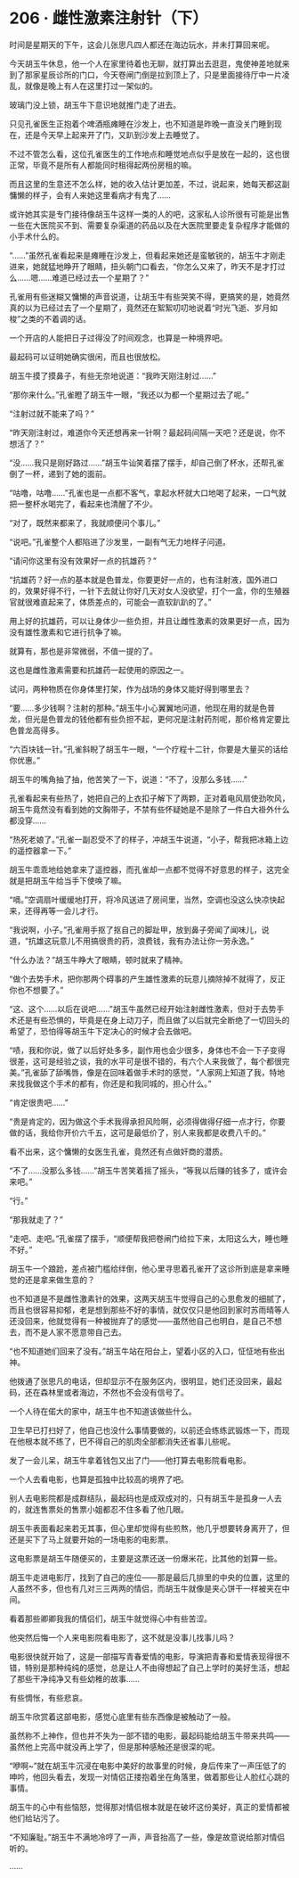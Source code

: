 # 206 · 雌性激素注射针（下）

时间是星期天的下午，这会儿张思凡四人都还在海边玩水，并未打算回来呢。

今天胡玉牛休息，他一个人在家里待着也无聊，就打算出去逛逛，鬼使神差地就来到了那家星辰诊所的门口，今天卷闸门倒是拉到顶上了，只是里面接待厅中一片凌乱，就像是晚上有人在这里打过一架似的。

玻璃门没上锁，胡玉牛下意识地就推门走了进去。

只见孔雀医生正抱着个啤酒瓶瘫睡在沙发上，也不知道是昨晚一直没关门睡到现在，还是今天早上起来开了门，又趴到沙发上去睡觉了。

不过不管怎么看，这位孔雀医生的工作地点和睡觉地点似乎是放在一起的，这也很正常，毕竟不是所有人都能同时租得起两份房租的嘛。

而且这里的生意还不怎么样，她的收入估计更加差，不过，说起来，她每天都这副慵懒的样子，会有人来她这里看病才有鬼了……

或许她其实是专门接待像胡玉牛这样一类的人的吧，这家私人诊所很有可能是出售一些在大医院买不到、需要复杂渠道的药品以及在大医院里要走复杂程序才能做的小手术什么的。

“……”虽然孔雀看起来是瘫睡在沙发上，但看起来她还是蛮敏锐的，胡玉牛才刚走进来，她就猛地睁开了眼睛，扭头朝门口看去，“你怎么又来了，昨天不是才打过么……嗯……难道已经过去一个星期了？”

孔雀用有些迷糊又慵懒的声音说道，让胡玉牛有些哭笑不得，更搞笑的是，她竟然真的以为已经过去了一个星期了，竟然还在絮絮叨叨地说着“时光飞逝、岁月如梭”之类的不着调的话。

一个开店的人能把日子过得没了时间观念，也算是一种境界吧。

最起码可以证明她确实很闲，而且也很放松。

胡玉牛摸了摸鼻子，有些无奈地说道：“我昨天刚注射过……”

“那你来什么。”孔雀瞪了胡玉牛一眼，“我还以为都一个星期过去了呢。”

“注射过就不能来了吗？”

“昨天刚注射过，难道你今天还想再来一针啊？最起码间隔一天吧？还是说，你不想活了？”

“没……我只是刚好路过……”胡玉牛讪笑着摆了摆手，却自己倒了杯水，还帮孔雀倒了一杯，递到了她的面前。

“咕噜，咕噜……”孔雀也是一点都不客气，拿起水杯就大口地喝了起来，一口气就把一整杯水喝完了，看起来也清醒了不少。

“对了，既然来都来了，我就顺便问个事儿。”

“说吧。”孔雀整个人都陷进了沙发里，一副有气无力地样子问道。

“请问你这里有没有效果好一点的抗雄药？”

“抗雄药？好一点的基本就是色普龙，你要更好一点的，也有注射液，国外进口的，效果好得不行，一针下去就让你好几天对女人没欲望，打个一盒，你的生殖器官就很难直起来了，体质差点的，可能会一直软趴趴的了。”

用上好的抗雄药，可以让身体少一些负担，并且让雌性激素的效果更好一点，因为没有雄性激素和它进行抗争了嘛。

就算有，那也是非常微弱，不值一提的了。

这也是雌性激素需要和抗雄药一起使用的原因之一。

试问，两种物质在你身体里打架，作为战场的身体又能好得到哪里去？

“要……多少钱啊？注射的那种。”胡玉牛小心翼翼地问道，他现在用的就是色普龙，但光是色普龙的钱他都有些负担不起，更何况是注射药剂呢，那价格肯定要比色普龙高得多。

“六百块钱一针。”孔雀斜睨了胡玉牛一眼，“一个疗程十二针，你要是大量买的话给你优惠。”

胡玉牛的嘴角抽了抽，他苦笑了一下，说道：“不了，没那么多钱……”

孔雀看起来有些热了，她把自己的上衣扣子解下了两颗，正对着电风扇使劲吹风，胡玉牛竟然没有看到她的文胸带子，不禁有些怀疑她是不是除了一件白大褂外什么都没穿……

“热死老娘了。”孔雀一副忍受不了的样子，冲胡玉牛说道，“小子，帮我把冰箱上边的遥控器拿一下。”

胡玉牛乖乖地给她拿来了遥控器，而孔雀却一点都不觉得不好意思的样子，这完全就是把胡玉牛给当手下使唤了嘛。

“嘀。”空调扇叶缓缓地打开，将冷风送进了房间里，当然，空调也没这么快凉快起来，还得再等一会儿才行。

“我说啊，小子。”孔雀用手抠了抠自己的脚趾甲，放到鼻子旁闻了闻味儿，说道，“抗雄这玩意儿不用搞很贵的药，浪费钱，我有办法让你一劳永逸。”

“什么办法？”胡玉牛睁大了眼睛，顿时就来了精神。

“做个去势手术，把你那两个碍事的产生雄性激素的玩意儿摘除掉不就得了，反正你也不想要了。”

“这、这个……以后在说吧……”胡玉牛虽然已经开始注射雌性激素，但对于去势手术还是有些恐惧的，毕竟是在身上动刀子，而且做了以后就完全断绝了一切回头的希望了，恐怕得等胡玉牛下定决心的时候才会去做吧。

“啧，我和你说，做了以后好处多多，副作用也会少很多，身体也不会一下子变得很差，这可是经验之谈，我的水平可是很不错的，有六个人来我做了，每个都很完美。”孔雀舔了舔嘴唇，像是在回味着做手术时的感觉，“人家网上知道了我，特地来找我做这个手术的都有，你还是和我同城的，担心什么。”

“肯定很贵吧……”

“贵是肯定的，因为做这个手术我得承担风险啊，必须得做得仔细一点才行，你要做的话，我给你开价六千五，这可是最低价了，别人来我都是收费八千的。”

看不出来，这个慵懒的女医生孔雀，竟然还有点做奸商的潜质。

“不了……没那么多钱……”胡玉牛苦笑着摇了摇头，“等我以后赚的钱多了，或许会来吧。”

“行。”

“那我就走了？”

“走吧、走吧。”孔雀摆了摆手，“顺便帮我把卷闸门给拉下来，太阳这么大，睡也睡不好。”

胡玉牛一个踉跄，差点被门槛给绊倒，他心里寻思着孔雀开了这诊所到底是拿来睡觉的还是拿来做生意的？

也不知道是不是雌性激素针的效果，这两天胡玉牛觉得自己的心思愈发的细腻了，而且也很容易抑郁，老是想到那些不好的事情，就仅仅只是他回到家时苏雨晴等人还没回来，他就觉得有一种被抛弃了的感觉——虽然他自己也明白，是自己不想去，而不是人家不愿意带自己去。

“也不知道她们回来了没有。”胡玉牛站在阳台上，望着小区的入口，怔怔地有些出神。

他拨通了张思凡的电话，但却显示不在服务区内，很明显，她们还没回来，最起码，还在森林里或者海边，不然也不会没有信号了。

一个人待在偌大的家中，胡玉牛也不知道该做些什么。

卫生早已打扫好了，他自己也没什么事情要做的，以前还会练练武锻炼一下，而现在他根本就不练了，巴不得自己的肌肉全部都消失还省事儿些呢。

发了一会儿呆，胡玉牛拿着钱包又出了门——他打算去电影院看电影。

一个人去看电影，也算是孤独中比较高的境界了吧。

别人去电影院都是成群结队，最起码也是成双成对的，只有胡玉牛是孤身一人去的，就连售票处的售票小姐都忍不住多看了他几眼。

胡玉牛表面看起来若无其事，但心里却觉得有些煎熬，他几乎想要转身离开了，但还是买下了马上就要开始的一场电影的电影票。

这电影票是胡玉牛随便买的，主要是这票还送一份爆米花，比其他的划算一些。

胡玉牛走进电影厅，找到了自己的座位——那是最后几排里的中央的位置，这里的人虽然不多，但也有几对三三两两的情侣，而胡玉牛就像是夹心饼干一样被夹在中间。

看着那些卿卿我我的情侣们，胡玉牛就觉得心中有些苦涩。

他突然后悔一个人来电影院看电影了，这不就是没事儿找事儿吗？

电影很快就开始了，这是一部描写青春爱情的电影，导演把青春和爱情表现得很不错，特别是那种纯纯的感觉，总是让人不由得想起了自己上学时的美好生活，想起了那些干净纯净又有些幼稚的故事……

有些惆怅，有些悲哀。

胡玉牛欣赏着这部电影，感觉心底里有些东西像是被触动了一般。

虽然称不上神作，但也并不失为一部不错的电影，最起码能给胡玉牛带来共鸣——虽然他上完高中就没再上学了，但是那种感触还是很深的呢。

“咿啊~”就在胡玉牛沉浸在电影中美好的故事里的时候，身后传来了一声压低了的呻吟，他回头看去，发现一对情侣正搂抱着坐在角落里，做着那些让人脸红心跳的事情。

胡玉牛的心中有些恼怒，觉得那对情侣根本就是在破坏这份美好，真正的爱情都被他们给玷污了。

“不知廉耻。”胡玉牛不满地冷哼了一声，声音抬高了一些，像是故意说给那对情侣听的。

……
